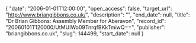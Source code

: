 {
  "date": "2006-01-01T12:00:00", 
  "open_access": false, 
  "target_url": "http://www.briangibbons.co.uk/", 
  "description": "", 
  "end_date": null, 
  "title": "Dr Brian Gibbons: Assembly Member for Aberavon", 
  "record_id": "20060101T120000/UtMUIWo09TnrqfBKkTmiwQ==", 
  "publisher": "briangibbons.co.uk", 
  "slug": 144499, 
  "start_date": null
}

